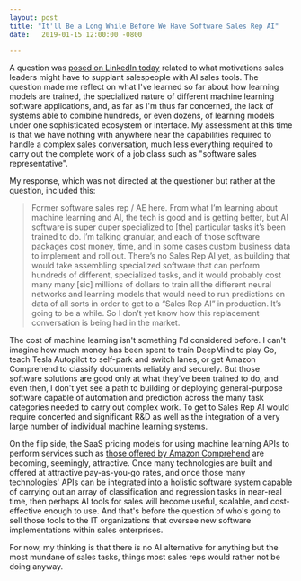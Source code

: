 ```yaml
---
layout: post
title: "It'll Be a Long While Before We Have Software Sales Rep AI"
date:   2019-01-15 12:00:00 -0800

---
```

A question was [posed on LinkedIn today](https://www.linkedin.com/feed/update/urn:li:activity:6490579325488820224) related to what motivations sales leaders might have to supplant salespeople with AI sales tools. The question made me reflect on what I've learned so far about how learning models are trained, the specialized nature of different machine learning software applications, and, as far as I'm thus far concerned, the lack of systems able to combine hundreds, or even dozens, of learning models under one sophisticated ecosystem or interface. My assessment at this time is that we have nothing with anywhere near the capabilities required to handle a complex sales conversation, much less everything required to carry out the complete work of a job class such as "software sales representative".

My response, which was not directed at the questioner but rather at the question, included this:

>Former software sales rep / AE here. From what I’m learning about machine learning and AI, the tech is good and is getting better, but AI software is super duper specialized to [the] particular tasks it’s been trained to do. I’m talking granular, and each of those software packages cost money, time, and in some cases custom business data to implement and roll out. There’s no Sales Rep AI yet, as building that would take assembling specialized software that can perform hundreds of different, specialized tasks, and it would probably cost many many [sic] millions of dollars to train all the different neural networks and learning models that would need to run predictions on data of all sorts in order to get to a “Sales Rep AI” in production. It’s going to be a while. So I don’t yet know how this replacement conversation is being had in the market.

The cost of machine learning isn't something I'd considered before. I can't imagine how much money has been spent to train DeepMind to play Go, teach Tesla Autopilot to self-park and switch lanes, or get Amazon Comprehend to classify documents reliably and securely. But those software solutions are good only at what they've been trained to do, and even then, I don't yet see a path to building or deploying general-purpose software capable of automation and prediction across the many task categories needed to carry out complex work. To get to Sales Rep AI would require concerted and significant R&D as well as the integration of a very large number of individual machine learning systems.

On the flip side, the SaaS pricing models for using machine learning APIs to perform services such as [those offered by Amazon Comprehend](https://aws.amazon.com/comprehend/pricing/) are becoming, seemingly, attractive. Once many technologies are built and offered at attractive pay-as-you-go rates, and once those many technologies' APIs can be integrated into a holistic software system capable of carrying out an array of classification and regression tasks in near-real time, then perhaps AI tools for sales will become useful, scalable, and cost-effective enough to use. And that's before the question of who's going to sell those tools to the IT organizations that oversee new software implementations within sales enterprises.

For now, my thinking is that there is no AI alternative for anything but the most mundane of sales tasks, things most sales reps would rather not be doing anyway.
